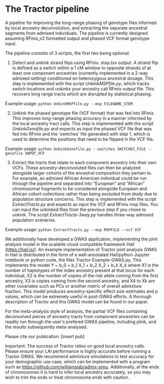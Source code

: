 # The Tractor pipeline

A pipeline for improving the long-range phasing of genotype files informed by local ancestry deconvolution, and extracting the separate ancestral segments from admixed individuals. The pipeline is currently designed assuming RFmix_v2 formatted output and phased VCF format genotype input.

The pipeline consists of 3 scripts, the first two being optional:
1) Detect and unkink strand flips using RFmix .msp.tsv output. A strand flip is defined as a switch within a 1 cM window to opposite strands of at least one component ancestries (currently implemented in a 2-way admixed setting) conditioned on heterozygous ancestral dosage.
This step is implememted with the script *UnkinkMSPfile.py*, which tracks switch locations and unkinks your ancestry call RFmix output file. This recovers long range tracts which are disrupted by statistical phasing.

Example usage: 
```python UnkinkMSPfile.py --msp FILENAME_STEM```

2) Unkink the phased genotype file (VCF format) that was fed into RFmix. This improves long-range phasing accuracy in a manner informed by the local ancestry tract calls. This step is implememted with the script *UnkinkGenofile.py* and expects as input the phased VCF file that was fed into RFmix and the 'switches' file generated with step 1, which is used to determine the positions that need to be flipped in the VCF file. 

Example usage: 
```python UnkinkGenofile.py --switches SWITCHES_FILE --genofile INPUT_VCF```

3) Extract the tracts that relate to each component ancestry into their own VCFs. These ancestry-deconvoluted files can then be analyzed alongside larger cohorts of the ancestral composition they pertain to. For example, an admixed African American individual could be run through the pipeline and separated into "European" and "African" chromosomal fragments to be considered alongside European and African cohort collections rather than being excluded from study due to population structure concerns.
This step is implemented with the script *ExtractTracts.py* and expects as input the VCF and RFmix msp files. You can input the unkinked files from the previous step if you chose to unkink. The script *ExtractTracts-3way.py* handles three-way admixed population scenarios.

Example usage: 
```python ExtractTracts.py --msp MSPFILE --vcf VCF```


We additionally have developed a GWAS application, implementing the joint analysis model in the scalable cloud-compatible framework Hail (https://hail.is/). An example implementation of Tractor joint analysis GWAS in Hail is distributed in the form of a well-annotated Hail/python Jupyter notebook or python code, the files Tractor-Example-GWAS.py. This implements the model
Y ~ b_0 + b_1 X_1 + b_2 X_2 + b_k X_k
where X1 is the number of haplotypes of the index ancestry present at that locus for each individual, X2 is the number of copies of the risk allele coming from the first ancestry, X3 is copies coming from the second ancestry, and X4 to Xk  are other covariates such as PCs or another metric of overall admixture fraction. This model produces ancestry-specific effect size estimates and p values, which can be extremely useful in post-GWAS efforts. A thorough description of Tractor and this GWAS model can be found in our paper.

For the meta-analysis style of analysis, the partial VCF files containing deconvolved pieces of ancestry tracts from component ancestries can be readily run through the user's prefered GWAS pipeline, including plink, and the results subsequently meta-analysed.


Please cite our publication:
[insert pub]


Important: The success of Tractor relies on good local ancestry calls. Please ensure your LAI performance is highly accurate before running a Tractor GWAS. We recommend admixture simulations to test accuracy for your demographic use case, which can be implemented with a program such as https://github.com/williamslab/admix-simu.  Additionally, at the ends of chromosomes it is hard to infer local ancestry accurately, so you may wish to trim the ends or treat chromosome ends with caution.
